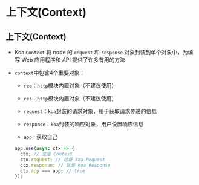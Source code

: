 # 上下文(Context)

## 上下文(Context)

+ Koa `Context` 将 node 的 `request` 和 `response` 对象封装到单个对象中，为编写 Web 应用程序和 API 提供了许多有用的方法

+ `context`中包含4个重要对象：

    + `req`：`http`模块内置对象（不建议使用）

    + `res`：`http`模块内置对象（不建议使用）

    + `request`：`koa`封装的请求对象，用于获取请求传递的信息

    + `response`：`koa`封装的响应对象，用户设置响应信息

    + `app` : 获取自己

  ```javascript
  app.use(async ctx => {
    ctx; // 这是 Context
    ctx.request; // 这是 koa Request
    ctx.response; // 这是 koa Response
    ctx.app === app; // true
  });
  ```
